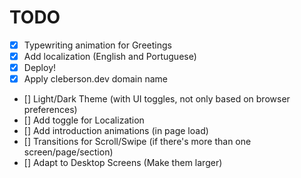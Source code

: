 # TODO

- [x] Typewriting animation for Greetings
- [x] Add localization (English and Portuguese)
- [x] Deploy!
- [x] Apply cleberson.dev domain name
- [] Light/Dark Theme (with UI toggles, not only based on browser preferences)
- [] Add toggle for Localization
- [] Add introduction animations (in page load)
- [] Transitions for Scroll/Swipe (if there's more than one screen/page/section)
- [] Adapt to Desktop Screens (Make them larger)
